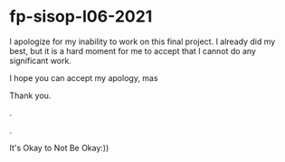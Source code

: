 # fp-sisop-I06-2021

I apologize for my inability to work on this final project. I already did my best, but it is a hard moment for me to accept that I cannot do any significant work.

I hope you can accept my apology, mas

Thank you.



.


.

It's Okay to Not Be Okay:))
